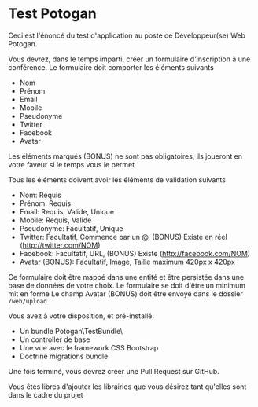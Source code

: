 Test Potogan
============

Ceci est l'énoncé du test d'application au poste de Développeur(se) Web Potogan.

Vous devrez, dans le temps imparti, créer un formulaire d'inscription à une conférence.
Le formulaire doit comporter les éléments suivants
  - Nom
  - Prénom
  - Email
  - Mobile
  - Pseudonyme
  - Twitter
  - Facebook
  - Avatar

Les éléments marqués (BONUS) ne sont pas obligatoires, ils joueront en votre faveur si le temps vous le permet 

Tous les éléments doivent avoir les éléments de validation suivants
  - Nom: Requis
  - Prénom: Requis
  - Email: Requis, Valide, Unique
  - Mobile: Requis, Valide
  - Pseudonyme: Facultatif, Unique
  - Twitter: Facultatif, Commence par un @, (BONUS) Existe en réel (http://twitter.com/NOM)
  - Facebook: Facultatif, URL, (BONUS) Existe (http://facebook.com/NOM)
  - Avatar (BONUS): Facultatif, Image, Taille maximum 420px x 420px

Ce formulaire doit être mappé dans une entité et être persistée dans une base de données de votre choix.
Le formulaire se doit d'être un minimum mit en forme
Le champ Avatar (BONUS) doit être envoyé dans le dossier `/web/upload`

Vous avez à votre disposition, et pré-installé:
  - Un bundle Potogan\TestBundle\
  - Un controller de base
  - Une vue avec le framework CSS Bootstrap
  - Doctrine migrations bundle

Une fois terminé, vous devrez créer une Pull Request sur GitHub.

Vous êtes libres d'ajouter les librairies que vous désirez tant qu'elles sont dans le cadre du projet
